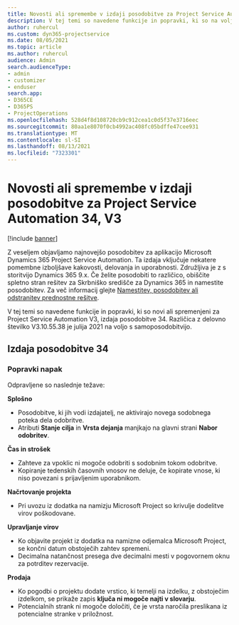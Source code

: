 ```yaml
---
title: Novosti ali spremembe v izdaji posodobitve za Project Service Automation 34, V3
description: V tej temi so navedene funkcije in popravki, ki so na voljo za Project Service Automation V3, izdaja posodobitve 34.
author: ruhercul
ms.custom: dyn365-projectservice
ms.date: 08/05/2021
ms.topic: article
ms.author: ruhercul
audience: Admin
search.audienceType:
- admin
- customizer
- enduser
search.app:
- D365CE
- D365PS
- ProjectOperations
ms.openlocfilehash: 528d4f8d108720cb9c912cea1c0d5f37e3716eec
ms.sourcegitcommit: 80aa1e8070f0cb4992ac408fc05bdffe47cee931
ms.translationtype: MT
ms.contentlocale: sl-SI
ms.lasthandoff: 08/13/2021
ms.locfileid: "7323301"
---
```

# <a name="whats-new-or-changed-in-project-service-automation-update-release-34-v3"></a>Novosti ali spremembe v izdaji posodobitve za Project Service Automation 34, V3

[!include [banner](../includes/psa-now-project-operations.md)]

Z veseljem objavljamo najnovejšo posodobitev za aplikacijo Microsoft Dynamics 365 Project Service Automation. Ta izdaja vključuje nekatere pomembne izboljšave kakovosti, delovanja in uporabnosti. Združljiva je z s storitvijo Dynamics 365 9.x. Če želite posodobiti to različico, obiščite spletno stran rešitev za Skrbniško središče za Dynamics 365 in namestite posodobitev. Za več informacij glejte [Namestitev, posodobitev ali odstranitev prednostne rešitve](/power-platform/admin/install-remove-preferred-solution).

V tej temi so navedene funkcije in popravki, ki so novi ali spremenjeni za Project Service Automation V3, izdaja posodobitve 34. Različica z delovno številko V3.10.55.38 je julija 2021 na voljo s samoposodobitvijo.

## <a name="update-release-34"></a>Izdaja posodobitve 34

### <a name="bug-fixes"></a>Popravki napak
Odpravljene so naslednje težave:

**Splošno**

- Posodobitve, ki jih vodi izdajatelj, ne aktivirajo novega sodobnega poteka dela odobritve.
- Atributi **Stanje cilja** in **Vrsta dejanja** manjkajo na glavni strani **Nabor odobritev**.

**Čas in strošek**

- Zahteve za vpoklic ni mogoče odobriti s sodobnim tokom odobritve.
- Kopiranje tedenskih časovnih vnosov ne deluje, če kopirate vnose, ki niso povezani s prijavljenim uporabnikom.

**Načrtovanje projekta**

- Pri uvozu iz dodatka na namizju Microsoft Project so krivulje dodelitve virov poškodovane.

**Upravljanje virov**

- Ko objavite projekt iz dodatka na namizne odjemalca Microsoft Project, se končni datum obstoječih zahtev spremeni.
- Decimalna natančnost presega dve decimalni mesti v pogovornem oknu za potrditev rezervacije.

**Prodaja**

- Ko pogodbi o projektu dodate vrstico, ki temelji na izdelku, z obstoječim izdelkom, se prikaže zapis **ključa ni mogoče najti v slovarju**.
- Potencialnih strank ni mogoče določiti, če je vrsta naročila preslikana iz potencialne stranke v priložnost.
